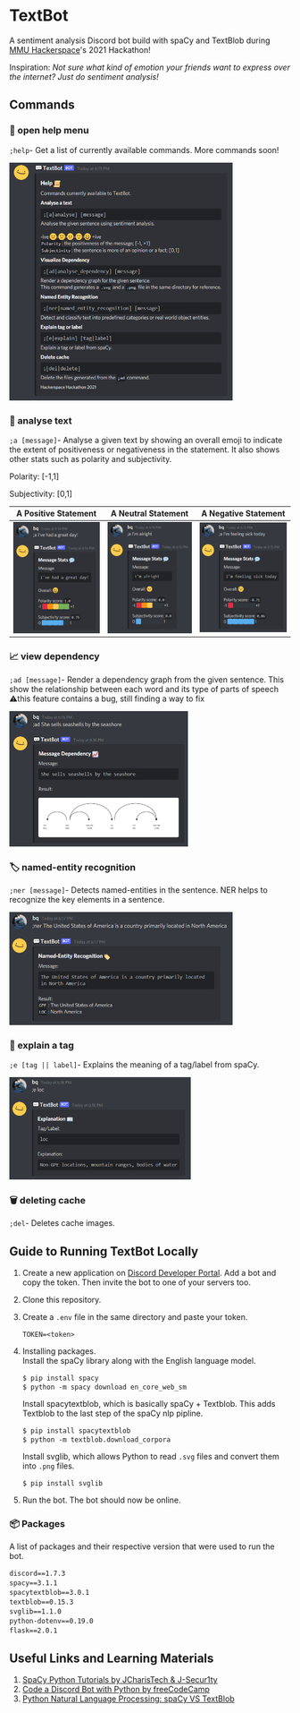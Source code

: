 # TextBot
A sentiment analysis Discord bot build with spaCy and TextBlob during [MMU Hackerspace](https://hackerspacemmu.github.io/)'s 2021 Hackathon!  


Inspiration: _Not sure what kind of emotion your friends want to express over the internet? Just do sentiment analysis!_

## Commands

### 📜 open help menu

`;help`- Get a list of currently available commands. More commands soon!

<img src="img/help_menu.PNG" alt="help menu" width="400">

### 💬 analyse text

`;a [message]`- Analyse a given text by showing an overall emoji to indicate the extent of positiveness or negativeness in the statement. It also shows other stats such as polarity and subjectivity.

Polarity: [-1,1] 

Subjectivity: [0,1]

| A Positive Statement                                     | A Neutral Statement                                       | A Negative Statement                                      |
| -------------------------------------------------------- | --------------------------------------------------------- | --------------------------------------------------------- |
| <img src="img/positive.PNG" width="180"> | <img src="img/neutral.PNG" width="176"> | <img src="img/negative.PNG" width="182"> |

### 📈 view dependency 

`;ad [message]`- Render a dependency graph from the given sentence. This show the relationship between each word and its type of parts of speech  
⚠️this feature contains a bug, still finding a way to fix

<img src="img/message_dependency.PNG" alt="dependency" width="320">

### 🏷️ named-entity recognition

`;ner [message]`- Detects named-entities in the sentence. NER helps to recognize the key elements in a sentence.

<img src="img/ner.PNG" alt="named entity recognition" width="400">

### 📖 explain a tag

`;e [tag || label]`- Explains the meaning of a tag/label from spaCy.

<img src="img/explaining_tags.PNG" alt="explain a tag" width="325">

### 🗑️ deleting cache

`;del`- Deletes cache images.


## Guide to Running TextBot Locally

1. Create a new application on [Discord Developer Portal](https://discord.com/developers/applications). Add a bot and copy the token. Then invite the bot to one of your servers too.

2. Clone this repository.

3. Create a `.env` file in the same directory and paste your token.

   ```
   TOKEN=<token>
   ```

4. Installing packages.  
   Install the spaCy library along with the English language model.

   ```
   $ pip install spacy
   $ python -m spacy download en_core_web_sm
   ```

   Install spacytextblob, which is basically spaCy + Textblob. This adds Textblob to the last step of the spaCy nlp pipline.

   ```
   $ pip install spacytextblob   
   $ python -m textblob.download_corpora
   ```

   Install svglib, which allows Python to read `.svg` files and convert them into `.png` files.

   ```
   $ pip install svglib
   ```

5. Run the bot. The bot should now be online. 

### 📦 Packages

A list of packages and their respective version that were used to run the bot.

```txt
discord==1.7.3
spacy==3.1.1
spacytextblob==3.0.1
textblob==0.15.3
svglib==1.1.0
python-dotenv==0.19.0
flask==2.0.1
```

## Useful Links and Learning Materials

1. [SpaCy Python Tutorials by JCharisTech & J-Secur1ty](https://youtube.com/playlist?list=PLJ39kWiJXSiz1LK8d_fyxb7FTn4mBYOsD)
2. [Code a Discord Bot with Python by freeCodeCamp](https://www.youtube.com/watch?v=SPTfmiYiuok)
3. [Python Natural Language Processing: spaCy VS TextBlob](https://python.libhunt.com/compare-spacy-vs-textblob)
